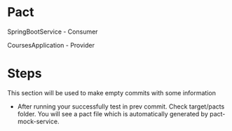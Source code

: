 # Pact

SpringBootService - Consumer

CoursesApplication - Provider




# Steps
This section will be used to make empty commits with some information

- After running your successfully test in prev commit. Check target/pacts folder.
  You will see a pact file which is automatically generated by pact-mock-service.